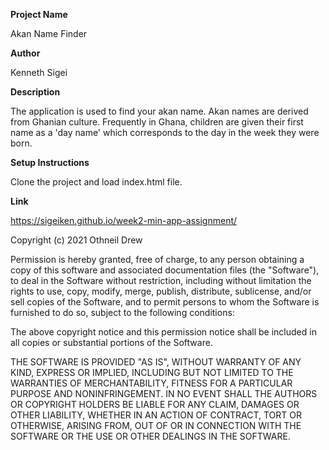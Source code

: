 **Project Name**

Akan Name Finder

**Author**

Kenneth Sigei

**Description**

The application is used to find your akan name. Akan names are derived from Ghanian culture. Frequently in Ghana, children are given their first name as a 'day name' which corresponds to 
the day in the week they were born.

**Setup Instructions**

Clone the project and load index.html file.

**Link**

https://sigeiken.github.io/week2-min-app-assignment/

Copyright (c) 2021 Othneil Drew

Permission is hereby granted, free of charge, to any person obtaining a copy
of this software and associated documentation files (the "Software"), to deal
in the Software without restriction, including without limitation the rights
to use, copy, modify, merge, publish, distribute, sublicense, and/or sell
copies of the Software, and to permit persons to whom the Software is
furnished to do so, subject to the following conditions:

The above copyright notice and this permission notice shall be included in all
copies or substantial portions of the Software.

THE SOFTWARE IS PROVIDED "AS IS", WITHOUT WARRANTY OF ANY KIND, EXPRESS OR
IMPLIED, INCLUDING BUT NOT LIMITED TO THE WARRANTIES OF MERCHANTABILITY,
FITNESS FOR A PARTICULAR PURPOSE AND NONINFRINGEMENT. IN NO EVENT SHALL THE
AUTHORS OR COPYRIGHT HOLDERS BE LIABLE FOR ANY CLAIM, DAMAGES OR OTHER
LIABILITY, WHETHER IN AN ACTION OF CONTRACT, TORT OR OTHERWISE, ARISING FROM,
OUT OF OR IN CONNECTION WITH THE SOFTWARE OR THE USE OR OTHER DEALINGS IN THE
SOFTWARE.

